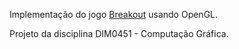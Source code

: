 Implementação do jogo [Breakout](https://en.wikipedia.org/wiki/Breakout_(video_game)) usando OpenGL.

Projeto da disciplina DIM0451 - Computação Gráfica.
